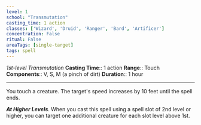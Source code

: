 ```yaml
---
level: 1
school: "Transmutation"
casting_time: 1 action
classes: ['Wizard', 'Druid', 'Ranger', 'Bard', 'Artificer']
concentration: False
ritual: False
areaTags: [single-target]
tags: spell
---
```


_1st-level Transmutation_
**Casting Time**:: 1 action
**Range**:: Touch
**Components**:: V, S, M (a pinch of dirt)
**Duration**:: 1 hour

---

You touch a creature. The target's speed increases by 10 feet until the spell ends.


**_At Higher Levels_**. When you cast this spell using a spell slot of 2nd level or higher, you can target one additional creature for each slot level above 1st.


